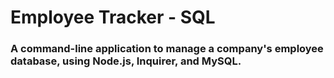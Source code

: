 # Employee Tracker - SQL

### A command-line application to manage a company's employee database, using Node.js, Inquirer, and MySQL.



